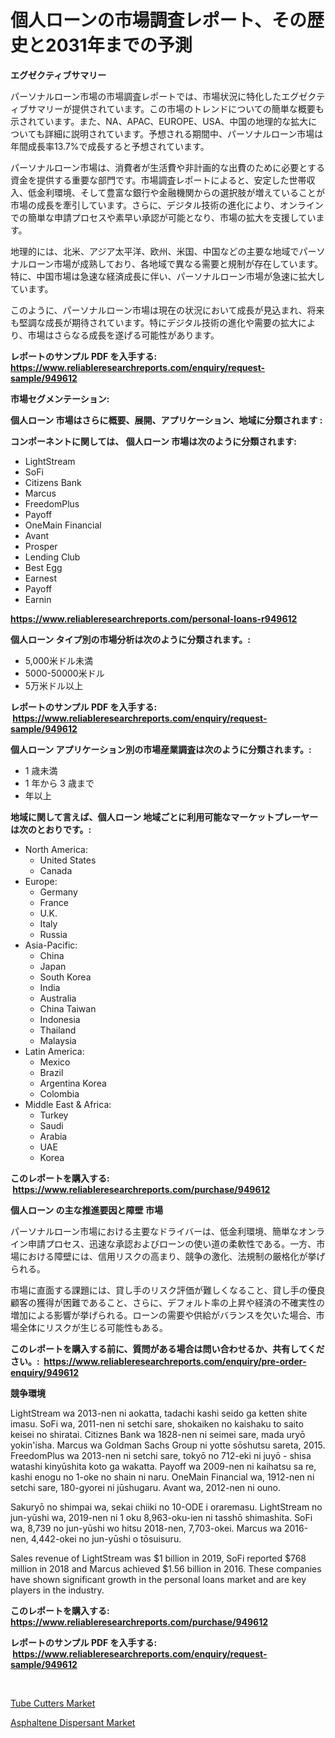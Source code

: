 <p><h1>個人ローンの市場調査レポート、その歴史と2031年までの予測</h1></p><p><strong>エグゼクティブサマリー</strong></p>
<p><p>パーソナルローン市場の市場調査レポートでは、市場状況に特化したエグゼクティブサマリーが提供されています。この市場のトレンドについての簡単な概要も示されています。また、NA、APAC、EUROPE、USA、中国の地理的な拡大についても詳細に説明されています。予想される期間中、パーソナルローン市場は年間成長率13.7%で成長すると予想されています。</p><p>パーソナルローン市場は、消費者が生活費や非計画的な出費のために必要とする資金を提供する重要な部門です。市場調査レポートによると、安定した世帯収入、低金利環境、そして豊富な銀行や金融機関からの選択肢が増えていることが市場の成長を牽引しています。さらに、デジタル技術の進化により、オンラインでの簡単な申請プロセスや素早い承認が可能となり、市場の拡大を支援しています。</p><p>地理的には、北米、アジア太平洋、欧州、米国、中国などの主要な地域でパーソナルローン市場が成熟しており、各地域で異なる需要と規制が存在しています。特に、中国市場は急速な経済成長に伴い、パーソナルローン市場が急速に拡大しています。</p><p>このように、パーソナルローン市場は現在の状況において成長が見込まれ、将来も堅調な成長が期待されています。特にデジタル技術の進化や需要の拡大により、市場はさらなる成長を遂げる可能性があります。</p></p>
<p><strong>レポートのサンプル PDF を入手する: <a href="https://www.reliableresearchreports.com/enquiry/request-sample/949612">https://www.reliableresearchreports.com/enquiry/request-sample/949612</a></strong></p>
<p><strong>市場セグメンテーション:</strong></p>
<p><strong> 個人ローン 市場はさらに概要、展開、アプリケーション、地域に分類されます :</strong></p>
<p><strong>コンポーネントに関しては、 個人ローン 市場は次のように分類されます: &nbsp;</strong></p>
<p><ul><li>LightStream</li><li>SoFi</li><li>Citizens Bank</li><li>Marcus</li><li>FreedomPlus</li><li>Payoff</li><li>OneMain Financial</li><li>Avant</li><li>Prosper</li><li>Lending Club</li><li>Best Egg</li><li>Earnest</li><li>Payoff</li><li>Earnin</li></ul></p>
<p><strong><a href="https://www.reliableresearchreports.com/personal-loans-r949612">https://www.reliableresearchreports.com/personal-loans-r949612</a></strong></p>
<p><strong> 個人ローン タイプ別の市場分析は次のように分類されます。:</strong></p>
<p><ul><li>5,000米ドル未満</li><li>5000-50000米ドル</li><li>5万米ドル以上</li></ul></p>
<p><strong>レポートのサンプル PDF を入手する: &nbsp;<a href="https://www.reliableresearchreports.com/enquiry/request-sample/949612">https://www.reliableresearchreports.com/enquiry/request-sample/949612</a></strong></p>
<p><strong> 個人ローン アプリケーション別の市場産業調査は次のように分類されます。:</strong></p>
<p><ul><li>1 歳未満</li><li>1 年から 3 歳まで</li><li>年以上</li></ul></p>
<p><strong>地域に関して言えば、個人ローン 地域ごとに利用可能なマーケットプレーヤーは次のとおりです。:</strong></p>
<p><ul>
    <li>
        North America:
        <ul>
            <li>United States</li>
            <li>Canada</li>
        </ul>
    </li>
    <li>
        Europe:
        <ul>
            <li>Germany</li>
            <li>France</li>
            <li>U.K.</li>
            <li>Italy</li>
            <li>Russia</li>
        </ul>
    </li>
    <li>
        Asia-Pacific:
        <ul>
            <li>China</li>
            <li>Japan</li>
            <li>South Korea</li>
            <li>India</li>
            <li>Australia</li>
            <li>China Taiwan</li>
            <li>Indonesia</li>
            <li>Thailand</li>
            <li>Malaysia</li>
        </ul>
    </li>
    <li>
        Latin America:
        <ul>
            <li>Mexico</li>
            <li>Brazil</li>
            <li>Argentina Korea</li>
            <li>Colombia</li>
        </ul>
    </li>
    <li>
        Middle East & Africa:
        <ul>
            <li>Turkey</li>
            <li>Saudi</li>
            <li>Arabia</li>
            <li>UAE</li>
            <li>Korea</li>
        </ul>
    </li>
    </ul></p>
<p><strong>このレポートを購入する: &nbsp;<a href="https://www.reliableresearchreports.com/purchase/949612">https://www.reliableresearchreports.com/purchase/949612</a></strong></p>
<p><strong>個人ローン の主な推進要因と障壁 市場</strong></p>
<p><p>パーソナルローン市場における主要なドライバーは、低金利環境、簡単なオンライン申請プロセス、迅速な承認およびローンの使い道の柔軟性である。一方、市場における障壁には、信用リスクの高まり、競争の激化、法規制の厳格化が挙げられる。</p><p>市場に直面する課題には、貸し手のリスク評価が難しくなること、貸し手の優良顧客の獲得が困難であること、さらに、デフォルト率の上昇や経済の不確実性の増加による影響が挙げられる。ローンの需要や供給がバランスを欠いた場合、市場全体にリスクが生じる可能性もある。</p></p>
<p><strong>このレポートを購入する前に、質問がある場合は問い合わせるか、共有してください。:&nbsp; <a href="https://www.reliableresearchreports.com/enquiry/pre-order-enquiry/949612">https://www.reliableresearchreports.com/enquiry/pre-order-enquiry/949612</a></strong></p>
<p><strong>競争環境</strong></p>
<p><p>LightStream wa 2013-nen ni aokatta, tadachi kashi seido ga ketten shite imasu. SoFi wa, 2011-nen ni setchi sare, shokaiken no kaishaku to saito keisei no shiratai. Citiznes Bank wa 1828-nen ni seimei sare, mada uryō yokin'isha. Marcus wa Goldman Sachs Group ni yotte sōshutsu sareta, 2015. FreedomPlus wa 2013-nen ni setchi sare, tokyō no 712-eki ni juyō - shisa watashi kinyūshita koto ga wakatta. Payoff wa 2009-nen ni kaihatsu sa re, kashi enogu no 1-oke no shain ni naru. OneMain Financial wa, 1912-nen ni setchi sare, 180-gyorei ni jūshugaru. Avant wa, 2012-nen ni ouno.</p><p>Sakuryō no shimpai wa, sekai chiiki no 10-ODE i oraremasu. LightStream no jun-yūshi wa, 2019-nen ni 1 oku 8,963-oku-ien ni tasshō shimashita. SoFi wa, 8,739 no jun-yūshi wo hitsu 2018-nen, 7,703-okei. Marcus wa 2016-nen, 4,442-okei no jun-yūshi o tōsuisuru. </p><p>Sales revenue of LightStream was $1 billion in 2019, SoFi reported $768 million in 2018 and Marcus achieved $1.56 billion in 2016. These companies have shown significant growth in the personal loans market and are key players in the industry.</p></p>
<p><strong>このレポートを購入する: &nbsp; <a href="https://www.reliableresearchreports.com/purchase/949612">https://www.reliableresearchreports.com/purchase/949612</a></strong></p>
<p><strong>レポートのサンプル PDF を入手する: &nbsp;<a href="https://www.reliableresearchreports.com/enquiry/request-sample/949612">https://www.reliableresearchreports.com/enquiry/request-sample/949612</a></strong><strong></strong></p>
<p>&nbsp;</p>
<p><p><a href="https://github.com/santosh758595/Market-Research-Report-List-4/blob/main/tube-cutters-market.md">Tube Cutters Market</a></p><p><a href="https://crocus-run-b5a.notion.site/Asphaltene-Dispersant-Market-Offer-Valuable-Insights-into-Market-Size-Market-Share-Market-Trends--a7df090e51c94c49b49a3324abdfd358">Asphaltene Dispersant Market</a></p></p>